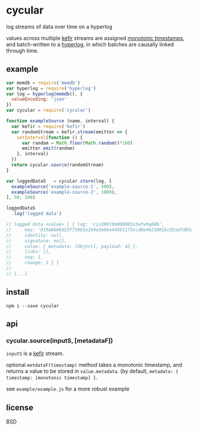 # cycular

log streams of data over time on a hyperlog


values across multiple [kefir](https://pozadi.github.io/kefir/) streams are assigned [monotonic timestamps](https://www.npmjs.com/package/monotonic-timestamp), and batch-written to a [hyperlog](https://github.com/mafintosh/hyperlog), in which batches are causally linked through time.

## example

```javascript
var memdb = require('memdb')
var hyperlog = require('hyperlog')
var log = hyperlog(memdb(), {
  valueEncoding: 'json'
})
var cycular = require('cycular')

function exampleSource (name, interval) {
  var kefir = require('kefir')
  var randomStream = kefir.stream(emitter => {
    setInterval(function () {
      var random = Math.floor(Math.random()*100)
      emitter.emit(random)
    }, interval)
  })
  return cycular.source(randomStream)
}

var loggedDataS   = cycular.store(log, [
  exampleSource('example-source-1', 500),
  exampleSource('example-source-2', 1000),
], 50, 100)

loggedDataS
  .log('logged data')

// logged data <value> [ { log: 'cis209l9m000003x3wtwhq686',
//     key: '919a6686d23f73961e194e3e96a44561173ccd6e4623001bc92ad7d65a8c977e',
//     identity: null,
//     signature: null,
//     value: { metadata: [Object], payload: 42 },
//     links: [],
//     seq: 1,
//     change: 1 } ]
//
// [...]

```

## install

```
npm i --save cycular
```

## api

### cycular.source(inputS, [metadataF])

`inputS` is a [kefir](https://pozadi.github.io/kefir/) stream.

optional `metdataF(timestamp)` method takes a monotonic timestamp, and returns a value to be stored in `value.metadata`. (by default, `metadata: { timestamp: [monotonic timestamp] }`.

see `example/example.js` for a more robust example

## license

BSD
